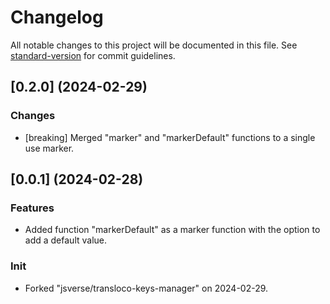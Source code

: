 # Changelog

All notable changes to this project will be documented in this file. See [standard-version](https://github.com/conventional-changelog/standard-version) for commit guidelines.

## [0.2.0] (2024-02-29)

### Changes 
* [breaking] Merged "marker" and "markerDefault" functions to a single use marker. 
 
## [0.0.1] (2024-02-28)

### Features
* Added function "markerDefault" as a marker function with the option to add a default value. 

### Init
* Forked "jsverse/transloco-keys-manager" on 2024-02-29.
